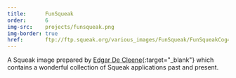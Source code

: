 ```yaml
---
title:      FunSqueak
order:      6
img-src:    projects/funsqueak.png
img-border: true
href:       ftp://ftp.squeak.org/various_images/FunSqueak/FunSqueakCog4.3-11720-alpha.zip
---
```

A Squeak image prepared by [Edgar De Cleene](http://wiki.squeak.org/squeak/3463){:target="_blank"}
which contains a wonderful collection of Squeak applications past and present.